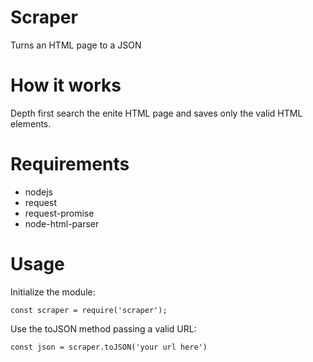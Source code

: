 # Scraper

Turns an HTML page to a JSON

# How it works

Depth first search the enite HTML page and saves only the valid HTML elements.

# Requirements

- nodejs
- request
- request-promise
- node-html-parser

# Usage

Initialize the module:

`const scraper = require('scraper');`

Use the toJSON method passing a valid URL:

`const json = scraper.toJSON('your url here')`
